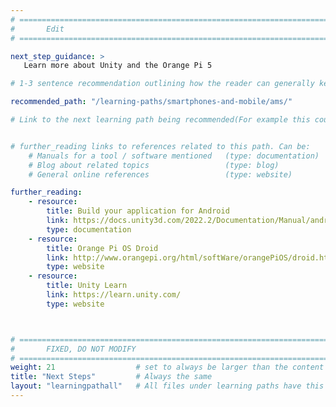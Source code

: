 ```yaml
---
# ================================================================================
#       Edit
# ================================================================================

next_step_guidance: >
   Learn more about Unity and the Orange Pi 5

# 1-3 sentence recommendation outlining how the reader can generally keep learning about these topics, and a specific explanation of why the next step is being recommended.

recommended_path: "/learning-paths/smartphones-and-mobile/ams/"

# Link to the next learning path being recommended(For example this could be /learning-paths/servers-and-cloud-computing/mongodb).


# further_reading links to references related to this path. Can be:
    # Manuals for a tool / software mentioned   (type: documentation)
    # Blog about related topics                 (type: blog)
    # General online references                 (type: website) 

further_reading:
    - resource:
        title: Build your application for Android
        link: https://docs.unity3d.com/2022.2/Documentation/Manual/android-BuildProcess.html
        type: documentation
    - resource:
        title: Orange Pi OS Droid
        link: http://www.orangepi.org/html/softWare/orangePiOS/droid.html
        type: website
    - resource:
        title: Unity Learn
        link: https://learn.unity.com/
        type: website



# ================================================================================
#       FIXED, DO NOT MODIFY
# ================================================================================
weight: 21                  # set to always be larger than the content in this path, and one more than 'review'
title: "Next Steps"         # Always the same
layout: "learningpathall"   # All files under learning paths have this same wrapper
---
```

